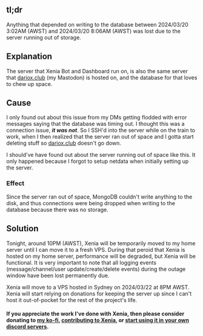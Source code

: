 ## tl;dr
Anything that depended on writing to the database between 2024/03/20 3:02AM (AWST) and 2024/03/20 8:06AM (AWST) was lost due to the server running out of storage.

## Explanation
The server that Xenia Bot and Dashboard run on, is also the same server that [dariox.club](https://dariox.club) (my Mastodon) is hosted on, and the database for that loves to chew up space.

## Cause
I only found out about this issue from my DMs getting flodded with error messages saying that the database was timing out. I thought this was a connection issue, ***it was not***. So I SSH'd into the server while on the train to work, when I then realized that the server ran out of space and I gotta start deleting stuff so [dariox.club](https://dariox.club) doesn't go down.

I should've have found out about the server running out of space like this. It only happened because I forgot to setup netdata when initially setting up the server.

### Effect
Since the server ran out of space, MongoDB couldn't write anything to the disk, and thus connections were being dropped when writing to the database because there was no storage.

## Solution
Tonight, around 10PM (AWST), Xenia will be temporarily moved to my home server until I can move it to a fresh VPS. During that peroid that Xenia is hosted on my home server, performance will be degraded, but Xenia will be functional. It is very important to note that all logging events (message/channel/user update/create/delete events) during the outage window have been lost permanently due.

Xenia will move to a VPS hosted in Sydney on 2024/03/22 at 8PM AWST. Xenia will start relying on donations for keeping the server up since I can't host it out-of-pocket for the rest of the project's life.

#### If you appreciate the work I've done with Xenia, then please consider donating to [my ko-fi](https://ko-fi.com/ktwrd), [contributing to Xenia](https://github.com/ktwrd/XeniaBot), or [start using it in your own discord servers](/p/invite).